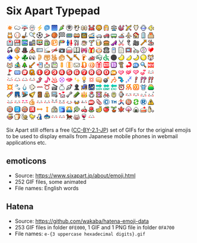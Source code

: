 # Six Apart Typepad #

![Typepad/Typecast overview](sixapart.png)

Six Apart still offers a free ([CC-BY-2.1-JP](https://creativecommons.org/licenses/by/2.1/jp/)) set of GIFs for the original emojis to be used to display emails from Japanese mobile phones in webmail applications etc.

## emoticons ##

- Source: <https://www.sixapart.jp/about/emoji.html>
- 252 GIF files, some animated
- File names: English words

## Hatena ##

- Source: <https://github.com/wakaba/hatena-emoji-data>
- 253 GIF files in folder `0FE000`, 1 GIF and 1 PNG file in folder `0FA700`
- File names: `e-{3 uppercase hexadecimal digits}.gif`
